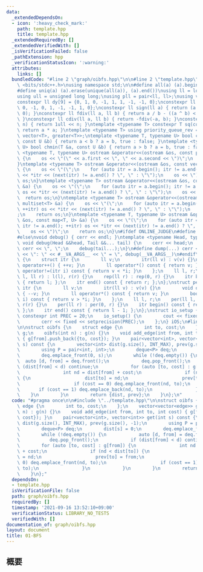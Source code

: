 ```yaml
---
data:
  _extendedDependsOn:
  - icon: ':heavy_check_mark:'
    path: template.hpp
    title: template.hpp
  _extendedRequiredBy: []
  _extendedVerifiedWith: []
  _isVerificationFailed: false
  _pathExtension: hpp
  _verificationStatusIcon: ':warning:'
  attributes:
    links: []
  bundledCode: "#line 2 \"graph/oibfs.hpp\"\n\n#line 2 \"template.hpp\"\n\n#include\
    \ <bits/stdc++.h>\nusing namespace std;\n\n#define all(a) (a).begin(), (a).end()\n\
    #define uniq(a) (a).erase(unique(all(a)), (a).end())\nusing ll = long long;\n\
    using ull = unsigned long long;\nusing pll = pair<ll, ll>;\nusing vll = vector<ll>;\n\
    constexpr ll dy[9] = {0, 1, 0, -1, 1, 1, -1, -1, 0};\nconstexpr ll dx[9] = {1,\
    \ 0, -1, 0, 1, -1, -1, 1, 0};\nconstexpr ll sign(ll a) { return (a > 0) - (a <\
    \ 0); }\nconstexpr ll fdiv(ll a, ll b) { return a / b - ((a ^ b) < 0 && a % b);\
    \ }\nconstexpr ll cdiv(ll a, ll b) { return -fdiv(-a, b); }\nconstexpr ull bit(int\
    \ n) { return 1ull << n; }\ntemplate <typename T> constexpr T sq(const T &a) {\
    \ return a * a; }\ntemplate <typename T> using priority_queue_rev = priority_queue<T,\
    \ vector<T>, greater<T>>;\ntemplate <typename T, typename U> bool chmax(T &a,\
    \ const U &b) { return a < b ? a = b, true : false; }\ntemplate <typename T, typename\
    \ U> bool chmin(T &a, const U &b) { return a > b ? a = b, true : false; }\ntemplate\
    \ <typename T, typename U> ostream &operator<<(ostream &os, const pair<T, U> &a)\
    \ {\n    os << \"(\" << a.first << \", \" << a.second << \")\";\n    return os;\n\
    }\ntemplate <typename T> ostream &operator<<(ostream &os, const vector<T> &a)\
    \ {\n    os << \"(\";\n    for (auto itr = a.begin(); itr != a.end(); ++itr) os\
    \ << *itr << (next(itr) != a.end() ? \", \" : \"\");\n    os << \")\";\n    return\
    \ os;\n}\ntemplate <typename T> ostream &operator<<(ostream &os, const set<T>\
    \ &a) {\n    os << \"(\";\n    for (auto itr = a.begin(); itr != a.end(); ++itr)\
    \ os << *itr << (next(itr) != a.end() ? \", \" : \"\");\n    os << \")\";\n  \
    \  return os;\n}\ntemplate <typename T> ostream &operator<<(ostream &os, const\
    \ multiset<T> &a) {\n    os << \"(\";\n    for (auto itr = a.begin(); itr != a.end();\
    \ ++itr) os << *itr << (next(itr) != a.end() ? \", \" : \"\");\n    os << \")\"\
    ;\n    return os;\n}\ntemplate <typename T, typename U> ostream &operator<<(ostream\
    \ &os, const map<T, U> &a) {\n    os << \"(\";\n    for (auto itr = a.begin();\
    \ itr != a.end(); ++itr) os << *itr << (next(itr) != a.end() ? \", \" : \"\");\n\
    \    os << \")\";\n    return os;\n}\n#ifdef ONLINE_JUDGE\n#define dump(...) (void(0))\n\
    #else\nvoid debug() { cerr << endl; }\ntemplate <typename Head, typename... Tail>\
    \ void debug(Head &&head, Tail &&... tail) {\n    cerr << head;\n    if (sizeof...(Tail))\
    \ cerr << \", \";\n    debug(tail...);\n}\n#define dump(...) cerr << __LINE__\
    \ << \": \" << #__VA_ARGS__ << \" = \", debug(__VA_ARGS__)\n#endif\nstruct rep\
    \ {\n    struct itr {\n        ll v;\n        itr(ll v) : v(v) {}\n        void\
    \ operator++() { ++v; }\n        ll operator*() const { return v; }\n        bool\
    \ operator!=(itr i) const { return v < *i; }\n    };\n    ll l, r;\n    rep(ll\
    \ l, ll r) : l(l), r(r) {}\n    rep(ll r) : rep(0, r) {}\n    itr begin() const\
    \ { return l; };\n    itr end() const { return r; };\n};\nstruct per {\n    struct\
    \ itr {\n        ll v;\n        itr(ll v) : v(v) {}\n        void operator++()\
    \ { --v; }\n        ll operator*() const { return v; }\n        bool operator!=(itr\
    \ i) const { return v > *i; }\n    };\n    ll l, r;\n    per(ll l, ll r) : l(l),\
    \ r(r) {}\n    per(ll r) : per(0, r) {}\n    itr begin() const { return r - 1;\
    \ };\n    itr end() const { return l - 1; };\n};\nstruct io_setup {\n    static\
    \ constexpr int PREC = 20;\n    io_setup() {\n        cout << fixed << setprecision(PREC);\n\
    \        cerr << fixed << setprecision(PREC);\n    };\n} iOS;\n#line 4 \"graph/oibfs.hpp\"\
    \n\nstruct oibfs {\n    struct edge {\n        int to, cost;\n    };\n    vector<vector<edge>>\
    \ g;\n    oibfs(int n) : g(n) {}\n    void add_edge(int from, int to, int cost)\
    \ { g[from].push_back({to, cost}); }\n    pair<vector<int>, vector<int>> get(int\
    \ s) const {\n        vector<int> dist(g.size(), INT_MAX), prev(g.size(), -1);\n\
    \        using P = pair<int, int>;\n        deque<P> deq;\n        dist[s] = 0;\n\
    \        deq.emplace_front(0, s);\n        while (!deq.empty()) {\n          \
    \  auto [d, from] = deq.front();\n            deq.pop_front();\n            if\
    \ (dist[from] < d) continue;\n            for (auto [to, cost] : g[from]) {\n\
    \                int nd = dist[from] + cost;\n                if (nd < dist[to])\
    \ {\n                    dist[to] = nd;\n                    prev[to] = from;\n\
    \                    if (cost == 0) deq.emplace_front(nd, to);\n             \
    \       if (cost == 1) deq.emplace_back(nd, to);\n                }\n        \
    \    }\n        }\n        return {dist, prev};\n    }\n};\n"
  code: "#pragma once\n\n#include \"../template.hpp\"\n\nstruct oibfs {\n    struct\
    \ edge {\n        int to, cost;\n    };\n    vector<vector<edge>> g;\n    oibfs(int\
    \ n) : g(n) {}\n    void add_edge(int from, int to, int cost) { g[from].push_back({to,\
    \ cost}); }\n    pair<vector<int>, vector<int>> get(int s) const {\n        vector<int>\
    \ dist(g.size(), INT_MAX), prev(g.size(), -1);\n        using P = pair<int, int>;\n\
    \        deque<P> deq;\n        dist[s] = 0;\n        deq.emplace_front(0, s);\n\
    \        while (!deq.empty()) {\n            auto [d, from] = deq.front();\n \
    \           deq.pop_front();\n            if (dist[from] < d) continue;\n    \
    \        for (auto [to, cost] : g[from]) {\n                int nd = dist[from]\
    \ + cost;\n                if (nd < dist[to]) {\n                    dist[to]\
    \ = nd;\n                    prev[to] = from;\n                    if (cost ==\
    \ 0) deq.emplace_front(nd, to);\n                    if (cost == 1) deq.emplace_back(nd,\
    \ to);\n                }\n            }\n        }\n        return {dist, prev};\n\
    \    }\n};"
  dependsOn:
  - template.hpp
  isVerificationFile: false
  path: graph/oibfs.hpp
  requiredBy: []
  timestamp: '2021-09-16 13:52:10+09:00'
  verificationStatus: LIBRARY_NO_TESTS
  verifiedWith: []
documentation_of: graph/oibfs.hpp
layout: document
title: 01-BFS
---
```


## 概要